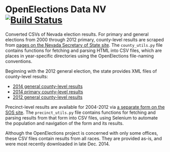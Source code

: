 OpenElections Data NV [![Build Status](https://github.com/openelections/openelections-data-nv/actions/workflows/format_tests.yml/badge.svg?branch=master)](https://github.com/openelections/openelections-data-nv/actions)
=====================

Converted CSVs of Nevada election results. For primary and general elections from 2000 through 2012 primary, county-level results are scraped from [pages on the Nevada Secretary of State site](http://nvsos.gov/index.aspx?page=93). The `county_utils.py` file contains functions for fetching and parsing HTML into CSV files, which are places in year-specific directories using the OpenElections file-naming conventions.

Beginning with the 2012 general election, the state provides XML files of county-level results:

* [2014 general county-level results](http://www.silverstateelection.com/_xml/USandNV.xml)
* [2014 primary county-level results](http://www.nvsos.gov/silverstate2014pri/_xml/USandNV.xml)
* [2012 general county-level results](http://www.nvsos.gov/silverstate2012gen/_xml/USandNV.xml)

Precinct-level results are available for 2004-2012 via [a separate form on the SOS site](http://www.nvsos.gov/electionresults/PrecinctReport.aspx). The `precinct_utils.py` file contains functions for fetching and parsing results from that form into CSV files, using Selenium to automate the population and navigation of the form and its results.

Although the OpenElections project is concerned with only some offices, these CSV files contain results from all races. They are provided as-is, and were most recently downloaded in late Dec. 2014.
